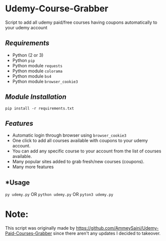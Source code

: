 # Udemy-Course-Grabber
Script to add all udemy paid/free courses having coupons automatically to your udemy account

## ***Requirements***

- Python (2 or 3)
- Python `pip`
- Python module `requests`
- Python module `colorama`
- Python module `bs4`
- Python module `browser_cookie3`

## ***Module Installation***

	pip install -r requirements.txt

## ***Features***

- Automatic login through browser using `browser_cookie3`
- One click to add all courses available with coupons to your udemy account.
- You can add any specific course to your account from the list of courses available.
- Many popular sites added to grab fresh/new courses (coupons).
- Many more features

## ***Usage**
`py udemy.py` 
OR
`python udemy.py`
OR
`pyton3 udemy.py`
    





# Note: 
This script was originally made by https://github.com/AmmeySaini/Udemy-Paid-Courses-Grabber since there aren't any updates I decided to takeover.
